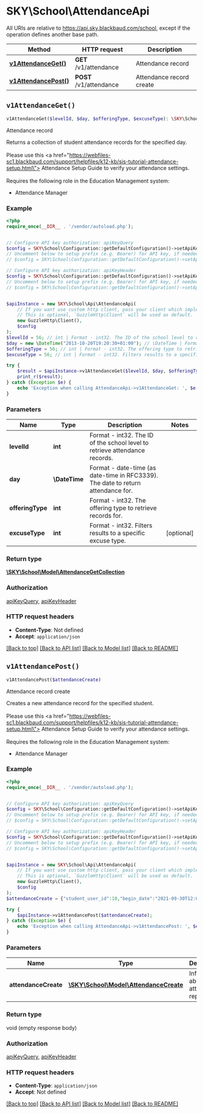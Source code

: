 # SKY\School\AttendanceApi

All URIs are relative to https://api.sky.blackbaud.com/school, except if the operation defines another base path.

| Method | HTTP request | Description |
| ------------- | ------------- | ------------- |
| [**v1AttendanceGet()**](AttendanceApi.md#v1AttendanceGet) | **GET** /v1/attendance | Attendance record |
| [**v1AttendancePost()**](AttendanceApi.md#v1AttendancePost) | **POST** /v1/attendance | Attendance record create |


## `v1AttendanceGet()`

```php
v1AttendanceGet($levelId, $day, $offeringType, $excuseType): \SKY\School\Model\AttendanceGetCollection
```

Attendance record

Returns a collection of student attendance records for the specified day.<br></br>  Please use this <a href=\"https://webfiles-sc1.blackbaud.com/support/helpfiles/k12-kb/sis-tutorial-attendance-setup.html\"> Attendance Setup Guide</a> to verify your attendance settings.<br></br>  Requires the following role in the Education Management system:  <ul><li>Attendance Manager</li></ul>

### Example

```php
<?php
require_once(__DIR__ . '/vendor/autoload.php');


// Configure API key authorization: apiKeyQuery
$config = SKY\School\Configuration::getDefaultConfiguration()->setApiKey('subscription-key', 'YOUR_API_KEY');
// Uncomment below to setup prefix (e.g. Bearer) for API key, if needed
// $config = SKY\School\Configuration::getDefaultConfiguration()->setApiKeyPrefix('subscription-key', 'Bearer');

// Configure API key authorization: apiKeyHeader
$config = SKY\School\Configuration::getDefaultConfiguration()->setApiKey('Bb-Api-Subscription-Key', 'YOUR_API_KEY');
// Uncomment below to setup prefix (e.g. Bearer) for API key, if needed
// $config = SKY\School\Configuration::getDefaultConfiguration()->setApiKeyPrefix('Bb-Api-Subscription-Key', 'Bearer');


$apiInstance = new SKY\School\Api\AttendanceApi(
    // If you want use custom http client, pass your client which implements `GuzzleHttp\ClientInterface`.
    // This is optional, `GuzzleHttp\Client` will be used as default.
    new GuzzleHttp\Client(),
    $config
);
$levelId = 56; // int | Format - int32. The ID of the school level to retrieve attendance records.
$day = new \DateTime("2013-10-20T19:20:30+01:00"); // \DateTime | Format - date-time (as date-time in RFC3339). The date to return attendance for.
$offeringType = 56; // int | Format - int32. The offering type to retrieve records for.
$excuseType = 56; // int | Format - int32. Filters results to a specific excuse type.

try {
    $result = $apiInstance->v1AttendanceGet($levelId, $day, $offeringType, $excuseType);
    print_r($result);
} catch (Exception $e) {
    echo 'Exception when calling AttendanceApi->v1AttendanceGet: ', $e->getMessage(), PHP_EOL;
}
```

### Parameters

| Name | Type | Description  | Notes |
| ------------- | ------------- | ------------- | ------------- |
| **levelId** | **int**| Format - int32. The ID of the school level to retrieve attendance records. | |
| **day** | **\DateTime**| Format - date-time (as date-time in RFC3339). The date to return attendance for. | |
| **offeringType** | **int**| Format - int32. The offering type to retrieve records for. | |
| **excuseType** | **int**| Format - int32. Filters results to a specific excuse type. | [optional] |

### Return type

[**\SKY\School\Model\AttendanceGetCollection**](../Model/AttendanceGetCollection.md)

### Authorization

[apiKeyQuery](../../README.md#apiKeyQuery), [apiKeyHeader](../../README.md#apiKeyHeader)

### HTTP request headers

- **Content-Type**: Not defined
- **Accept**: `application/json`

[[Back to top]](#) [[Back to API list]](../../README.md#endpoints)
[[Back to Model list]](../../README.md#models)
[[Back to README]](../../README.md)

## `v1AttendancePost()`

```php
v1AttendancePost($attendanceCreate)
```

Attendance record create

Creates a new attendance record for the specified student.<br></br>  Please use this <a href=\"https://webfiles-sc1.blackbaud.com/support/helpfiles/k12-kb/sis-tutorial-attendance-setup.html\"> Attendance Setup Guide</a> to verify your attendance settings.<br></br>  Requires the following role in the Education Management system:  <ul><li>Attendance Manager</li></ul>

### Example

```php
<?php
require_once(__DIR__ . '/vendor/autoload.php');


// Configure API key authorization: apiKeyQuery
$config = SKY\School\Configuration::getDefaultConfiguration()->setApiKey('subscription-key', 'YOUR_API_KEY');
// Uncomment below to setup prefix (e.g. Bearer) for API key, if needed
// $config = SKY\School\Configuration::getDefaultConfiguration()->setApiKeyPrefix('subscription-key', 'Bearer');

// Configure API key authorization: apiKeyHeader
$config = SKY\School\Configuration::getDefaultConfiguration()->setApiKey('Bb-Api-Subscription-Key', 'YOUR_API_KEY');
// Uncomment below to setup prefix (e.g. Bearer) for API key, if needed
// $config = SKY\School\Configuration::getDefaultConfiguration()->setApiKeyPrefix('Bb-Api-Subscription-Key', 'Bearer');


$apiInstance = new SKY\School\Api\AttendanceApi(
    // If you want use custom http client, pass your client which implements `GuzzleHttp\ClientInterface`.
    // This is optional, `GuzzleHttp\Client` will be used as default.
    new GuzzleHttp\Client(),
    $config
);
$attendanceCreate = {"student_user_id":10,"begin_date":"2021-09-30T12:00:00.0000000+00:00","end_date":"2021-09-30T12:00:00.0000000+00:00","start_time":"2024-02-13","end_time":"2024-02-13","excuse_type_id":153,"excuse_comment":"College Trip"}; // \SKY\School\Model\AttendanceCreate | Information about the attendance report

try {
    $apiInstance->v1AttendancePost($attendanceCreate);
} catch (Exception $e) {
    echo 'Exception when calling AttendanceApi->v1AttendancePost: ', $e->getMessage(), PHP_EOL;
}
```

### Parameters

| Name | Type | Description  | Notes |
| ------------- | ------------- | ------------- | ------------- |
| **attendanceCreate** | [**\SKY\School\Model\AttendanceCreate**](../Model/AttendanceCreate.md)| Information about the attendance report | [optional] |

### Return type

void (empty response body)

### Authorization

[apiKeyQuery](../../README.md#apiKeyQuery), [apiKeyHeader](../../README.md#apiKeyHeader)

### HTTP request headers

- **Content-Type**: `application/json`
- **Accept**: Not defined

[[Back to top]](#) [[Back to API list]](../../README.md#endpoints)
[[Back to Model list]](../../README.md#models)
[[Back to README]](../../README.md)
